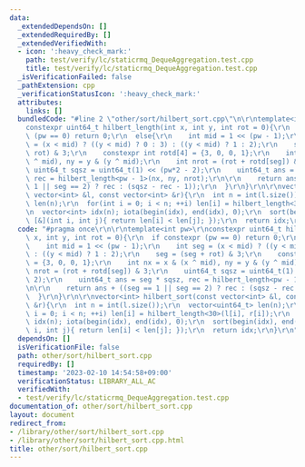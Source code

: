 ```yaml
---
data:
  _extendedDependsOn: []
  _extendedRequiredBy: []
  _extendedVerifiedWith:
  - icon: ':heavy_check_mark:'
    path: test/verify/lc/staticrmq_DequeAggregation.test.cpp
    title: test/verify/lc/staticrmq_DequeAggregation.test.cpp
  _isVerificationFailed: false
  _pathExtension: cpp
  _verificationStatusIcon: ':heavy_check_mark:'
  attributes:
    links: []
  bundledCode: "#line 2 \"other/sort/hilbert_sort.cpp\"\n\r\ntemplate<int pw>\r\n\
    constexpr uint64_t hilbert_length(int x, int y, int rot = 0){\r\n  if constexpr\
    \ (pw == 0) return 0;\r\n  else{\r\n    int mid = 1 << (pw - 1);\r\n    int seg\
    \ = (x < mid) ? ((y < mid) ? 0 : 3) : ((y < mid) ? 1 : 2);\r\n    seg = (seg +\
    \ rot) & 3;\r\n    constexpr int rotd[4] = {3, 0, 0, 1};\r\n    int nx = x & (x\
    \ ^ mid), ny = y & (y ^ mid);\r\n    int nrot = (rot + rotd[seg]) & 3;\r\n   \
    \ uint64_t sqsz = uint64_t(1) << (pw*2 - 2);\r\n    uint64_t ans = seg * sqsz,\
    \ rec = hilbert_length<pw - 1>(nx, ny, nrot);\r\n\r\n    return ans + ((seg ==\
    \ 1 || seg == 2) ? rec : (sqsz - rec - 1));\r\n  }\r\n}\r\n\r\nvector<int> hilbert_sort(const\
    \ vector<int> &l, const vector<int> &r){\r\n  int n = int(l.size());\r\n  vector<uint64_t>\
    \ len(n);\r\n  for(int i = 0; i < n; ++i) len[i] = hilbert_length<30>(l[i], r[i]);\r\
    \n  vector<int> idx(n); iota(begin(idx), end(idx), 0);\r\n  sort(begin(idx), end(idx),\
    \ [&](int i, int j){ return len[i] < len[j]; });\r\n  return idx;\r\n}\r\n"
  code: "#pragma once\r\n\r\ntemplate<int pw>\r\nconstexpr uint64_t hilbert_length(int\
    \ x, int y, int rot = 0){\r\n  if constexpr (pw == 0) return 0;\r\n  else{\r\n\
    \    int mid = 1 << (pw - 1);\r\n    int seg = (x < mid) ? ((y < mid) ? 0 : 3)\
    \ : ((y < mid) ? 1 : 2);\r\n    seg = (seg + rot) & 3;\r\n    constexpr int rotd[4]\
    \ = {3, 0, 0, 1};\r\n    int nx = x & (x ^ mid), ny = y & (y ^ mid);\r\n    int\
    \ nrot = (rot + rotd[seg]) & 3;\r\n    uint64_t sqsz = uint64_t(1) << (pw*2 -\
    \ 2);\r\n    uint64_t ans = seg * sqsz, rec = hilbert_length<pw - 1>(nx, ny, nrot);\r\
    \n\r\n    return ans + ((seg == 1 || seg == 2) ? rec : (sqsz - rec - 1));\r\n\
    \  }\r\n}\r\n\r\nvector<int> hilbert_sort(const vector<int> &l, const vector<int>\
    \ &r){\r\n  int n = int(l.size());\r\n  vector<uint64_t> len(n);\r\n  for(int\
    \ i = 0; i < n; ++i) len[i] = hilbert_length<30>(l[i], r[i]);\r\n  vector<int>\
    \ idx(n); iota(begin(idx), end(idx), 0);\r\n  sort(begin(idx), end(idx), [&](int\
    \ i, int j){ return len[i] < len[j]; });\r\n  return idx;\r\n}\r\n"
  dependsOn: []
  isVerificationFile: false
  path: other/sort/hilbert_sort.cpp
  requiredBy: []
  timestamp: '2023-02-10 14:54:58+09:00'
  verificationStatus: LIBRARY_ALL_AC
  verifiedWith:
  - test/verify/lc/staticrmq_DequeAggregation.test.cpp
documentation_of: other/sort/hilbert_sort.cpp
layout: document
redirect_from:
- /library/other/sort/hilbert_sort.cpp
- /library/other/sort/hilbert_sort.cpp.html
title: other/sort/hilbert_sort.cpp
---
```

